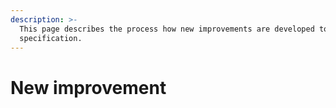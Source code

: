 ```yaml
---
description: >-
  This page describes the process how new improvements are developed to the
  specification.
---
```


# New improvement

